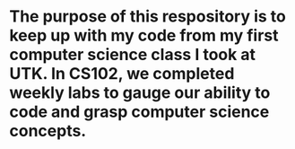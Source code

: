 # The purpose of this respository is to keep up with my code from my first computer science class I took at UTK. In CS102, we completed weekly labs to gauge our ability to code and grasp computer science concepts.
